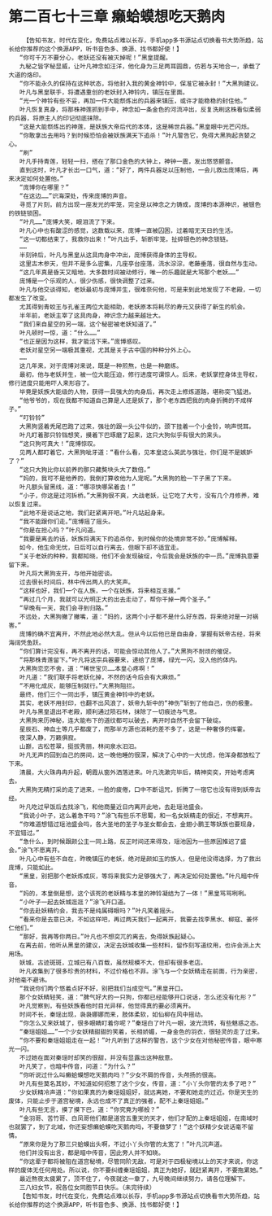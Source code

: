# 第二百七十三章 癞蛤蟆想吃天鹅肉
        【告知书友，时代在变化，免费站点难以长存，手机app多书源站点切换看书大势所趋，站长给你推荐的这个换源APP，听书音色多、换源、找书都好使！】
       “你可千万不要分心，老妖还没有被灭掉呢！”黑皇提醒。
       九秘之皆字秘显威，让叶凡神念如汪洋，他化身为三足两耳圆鼎，仿若与天地合一，承载了大道的烙印。
       “你不能永久的保持在这种状态，将他封入我的黄金神铃中，保准它被永封！”大黑狗建议。
       叶凡与黑皇联手，将遭遇重创的老妖封入神铃内，镇压在里面。
       “光一个神铃有些不妥，再加一件大能祭炼出的兵器来镇压，或许才能稳稳的封住他。”
       叶凡恢复真身，将那株神莲抓到手中，神念如一条金色的河流冲出，反复洗刷这株看似柔弱的兵器，将原主人的印记彻底抹除。
       “这是大能祭炼出的神莲，是妖族大帝后代的本体，这是稀世兵器。”黑皇眼中光芒闪烁。
       “你敢拿出去用吗？到时候恐怕会被妖族满天下追杀！”叶凡警告它，免得大黑狗起贪婪之心。
       “刷”
       叶凡手持青莲，轻轻一扫，搭在了那口金色的大钟上，神钟一震，发出悠悠颤音。
       直到这时，叶凡才长出一口气，道：“好了，两件兵器足以压制他，一会儿救出庞博后，再来决定如何处置他。”
       “庞博你在哪里？”
       “在这边……”识海深处，传来庞博的声音。
       寻觅了片刻，前方出现一座发光的牢笼，完全是以神念之力铸成，庞博的本源神识，被银色的铁链锁困。
       “叶凡……”庞博大笑，眼泪流了下来。
       叶凡心中也有酸涩的感觉，这数载以来，庞博一直被囚困，过着暗无天日的生活。
       “这一切都结束了，我救你出来！”叶凡出手，斩断牢笼，扯碎银色的神念锁链。
       ……
       半刻钟后，叶凡与黑皇从这具肉身中冲出，庞博获得身体的主导权。
       这里古木参天，但并不是多么密集，几座亭台座落，流水淙淙，老藤垂落，很自然与生动。
       “这几年真是昏天又暗地，大多数时间被动修行，唯一的乐趣就是大骂那个老妖……”
       庞博是一个乐观的人，很少伤感，很快调整了过来。
       叶凡与他交谈得知，老妖最初与庞博并生，很难奈何他，可是来到此地发现了不老殿，一切都发生了改变。
       尤其得到青蛟王与孔雀王两位大能相助，老妖原本将耗尽的寿元又获得了新生的机会。
       半年前，老妖主宰了这具肉身，神识念力越来越壮大。
       “我们来自星空的另一端，这个秘密被老妖知道了。”
       叶凡顿时一惊，道：“什么……”
       “也正是因为这样，我才能活下来。”庞博感叹。
       老妖对星空另一端极其重视，尤其是关于古中国的种种分外上心。
       ……
       这几年来，对于庞博对来说，既是一种煎熬，也是一种磨练。
       最初，他与老妖并生，被一位大能压迫，修行进度可谓惊人。后来，老妖掌控身体主导权，修行进度只能用吓人来形容了。
       毕竟是妖族大能级的人物，获得一具强大的肉身后，再次走上修炼道路，堪称突飞猛进。
       “他爷爷的，现在我都不知道自己算是人还是妖了，那个老东西把我的肉身折腾的不成样子。”
       “叮铃铃”
       大黑狗竖着秃尾巴跑了过来，强壮的跟一头公牛似的，颈下挂着一个小金铃，响声悦耳。
       叶凡盯着那只铃铛想笑，摸着下巴琢磨了起来，这只大狗似乎有很大的来头。
       “这只狗可真大！”庞博惊叹。
       见两人都盯着它，大黑狗呲牙道：“看什么看，见本皇这么英武与强壮，你们是不是嫉妒了？”
       “这只大狗比你以前养的那只藏獒块头大了数倍。”
       “妈的，我可不是他养的，我倒打算收他为人宠呢。”大黑狗的脸一下子黑了下来。
       叶凡额头冒黑线，道：“哪凉快哪呆着去！”
       “小子，你这是过河拆桥。”大黑狗很不爽，大战老妖，让它吃了大亏，没有几个月修养，难以恢复过来。
       “此地不是说话之地，我们赶紧离开吧。”叶凡站起身来。
       “我不能跟你们走。”庞博摇了摇头。
       “你是在担心吗？”叶凡问道。
       “我要是离去的话，妖族将满天下的追杀你，到时候你的处境非常不妙。”庞博解释。
       如今，他生命无忧，日后可以自行离去，但眼下却不适宜走。
       “关于老妖的种种，我都知晓，他们不会发现破绽，今后我会是妖族的中一员。”庞博执意要留下来。
       叶凡将大黑狗支开，与他开始密谈。
       过去很长时间后，林中传出两人的大笑声。
       “这样也好，我们一个在人族，一个在妖族，将来相互支援。”
       “再过几个月，我就可以光明正大的出去走动了，帮你干掉一两个圣子。”
       “早晚有一天，我们会寻到归路。”
       不远处，大黑狗撇了撇嘴，道：“妈的，这两个小子都不是什么好东西，将来绝对是一对祸害。”
       庞博的确不宜离开，不然此地必然大乱。但从今以后他已是自由身，掌握有妖帝古经，将来海阔凭鱼跃。
       “你们算计完没有，再不离开的话，可能会惊动其他人了。”大黑狗不耐烦的催促。
       “将那株青莲留下。”叶凡将这宗兵器要来，递给了庞博，绿光一闪，没入他的体内。
       大黑狗恋恋不舍，道：“稀世宝贝……本皇心疼啊！”
       叶凡道：“我们联手将老妖化掉，不然的话今后会有大麻烦。”
       “不用化成灰，能够压制就行。”大黑狗阻拦。
       最终，他们三个一同出手，镇压黄金神铃中的老妖。
       其实，老妖不用封印，也翻不出风浪了，妖帝九斩中的“神伤”斩到了他自己，伤的极重。
       叶凡与黑皇退出不老殿，顺利通过陨石林，抹除了一切痕迹与气息。
       大黑狗来历神秘，连大能布下的道纹都可以破去，离开时自然不会留下破绽。
       星辰石、神血土等几乎都废了，而那半方源也消耗的差不多了，这是一种奢侈的挥霍。
       夜深人静，万籁俱寂。
       山巅，古松苍翠，挺拔秀丽，林间泉水汩汩。
       叶凡无声的回到自己的房间，这一晚他睡的很深，解决了心中的一大忧虑，他浑身都放松了下来。
       清晨，大火珠冉冉升起，朝霞从窗外洒落进来。叶凡洗漱完毕后，精神奕奕，开始考虑离去。
       大黑狗无精打采的走了进来，一脸的疲倦，口中不断诅咒，折腾了一宿它也没有得到妖帝古经。
       叶凡吃过早饭后去找涂飞，和他商量近日内离开此地，去赴瑶池盛会。
       “我说小叶子，这么着急干吗？”涂飞有些乐不思蜀，和一名女妖精走的很近，不想离开。
       “你难道想错过瑶池盛会吗，各大圣地的圣子与圣女都会去，金翅小鹏王等妖族也要现身，不宜错过。”
       “急什么，到时候跟颜公主一同上路，反正时间还来得及，瑶池因为一些原因推迟了盛会。”涂飞不愿离开。
       叶凡心中有些不自在，昨晚镇压的老妖，绝对是颜如玉的族人，但是他没得选择，为了救出庞博，只能如此。
       “黑皇，别把那个老妖炼成灰，等将来我实力足够强大了，再决定如何处置他。”叶凡暗中传音。
       “妈的，本皇倒是想，这个该死的老妖精与本皇的神铃凝结为了一体！”黑皇骂骂咧咧。
       “小叶子一起去妖城逛逛？”涂飞开口道。
       “你去赴妖精约会，我去不是纯属碍眼吗？”叶凡笑着摇头。
       “看来你是去意已决，不如这样吧，再过两天我们一起离开，我要去找李黑水、柳寇、姜怀仁他们。”
       “那好，我再等你两日。”叶凡也不想突兀的离去，免得妖族起疑心。
       在离去前，他听从黑皇的建议，决定去妖城收集一些材料，留作刻写道纹用，也许会派上大用场。
       妖城，古迹斑斑，立城已有八百载，虽然规模不大，但却有很多老店。
       叶凡收集到了很多珍贵的材料，不过价格也不菲。涂飞与一个女妖精走在前面，行为亲密，对他毫不避讳。
       “我说你们两个悠着点好不好，别把我们当成空气。”黑皇开口。
       那个女妖精轻笑，道：“脾气好大的一只狗，你都已经能够开口说话，怎么还没有化形？”
       叶凡觉察到，有些妖族看他时目光异样，他觉得真的要必须离开。
       时间不长，秦瑶出现，袅袅娜娜而来，肢体柔软，如仙柳在风中摇动。
       “你怎么又来妖城了，很多眼睛盯着你呢？”秦瑶白了叶凡一眼，波光流转，有些魅惑之态。
       “秦瑶姐姐……”一个少女妖精甜甜的笑着，长相娇媚，一身金色的羽衣，很轻灵的走了过来。
       “你不要和秦瑶姐姐走在一起！”叶凡听到了这样的警告，这个少女在对他秘密传音，眼中寒光一闪。
       不过她在面对秦瑶时却笑的很甜，并没有显露出这种敌意。
       叶凡笑了，也暗中传音，问道：“为什么？”
       “你听说过什么叫癞蛤蟆想吃天鹅肉吗？”少女不屑的传音，头颅扬的很高。
       叶凡有些莫名其妙，不知道如何招惹了这个少女，传音，道：“小丫头你管的太多了吧？”
       少女妖精冷声道：“你如果真的为秦瑶姐姐好，就远离她，不要和她走的过近。你是天生的废体，只能止步于道宫秘境，永远也成不了真正的强者，配不上秦瑶姐姐。”
       叶凡有些无言，摸了摸下巴，道：“你究竟为哪般？”
       “金羽哥、苦竹哥、白凤哥他们都是道宫五重天的天才，他们才配的上秦瑶姐姐，在南域时也就罢了，到了北域，你还妄想癞蛤蟆吃天鹅肉吗，不要做梦了！”这个妖精少女说话毫不留情。
       “原来你是为了那三只蛤蟆出头啊，不过小丫头你管的太宽了！”叶凡沉声道。
       他们并没有出言，都是暗中传音，因此旁人并不知晓。
       “你这辈子都将被阻在道宫秘境，尽管同阶无敌，可是对于四极秘境以上的天才来说，你这样的废体无任何用处。所以说，你不要纠缠秦瑶姐姐，真正为她好，就赶紧离开，不要拖累她。”
       最近熬夜太疲累了，顶不住了，今夜就这一章了，九号晚间继续努力，请各位理解下。
       三八妇女节，祝各位女同胞节日快乐。（未完待续）
       【告知书友，时代在变化，免费站点难以长存，手机app多书源站点切换看书大势所趋，站长给你推荐的这个换源APP，听书音色多、换源、找书都好使！】
